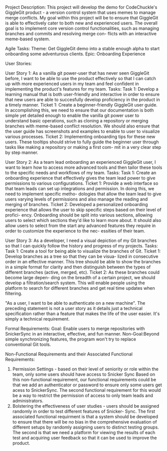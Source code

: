 Project Description: 
This project will develop the demo for CodeChuckle's GiggleGit product - a version control system that uses memes to manage merge 
conflicts. My goal within this project will be to ensure that GiggleGit is able to effectively cater to both new and experienced users.
The overall goal is to implement core version control functionalities, such as managing branches and commits and resolving merge con-
flicts with an interactive meme-based system.

Agile Tasks:
Theme: Get GiggleGit demo into a stable enough alpha to start onboarding some adventurous clients.
Epic: Onboarding Experience

User Stories:

User Story 1: As a vanilla git power-user that has never seen GiggleGit before, I want to be able to use the product effectively so 
that I can catch up with more experienced users in my team and feel confident in implementing the product's features for my team.
Tasks:
Task 1: Develop a learning manual that is both user-friendly and interactive in order to ensure that new users are able to succesfully
develop proficiency in the product in a timely manner. Ticket 1: Create a beginner-friendly GiggleGit user guide. In accomplishing this,
we need to ensure that our documentation is both simple yet detailed enough to enable the vanilla git power user to understand basic
operations, such as cloning a repository or merging branches with meme-based conflict resolution. We should also ensure that the user 
guide has screenshots and examples to enable to user to visualize various processes. Ticket 2: Implementing onboarding tips for these
new users. These tooltips should strive to fully guide the beginner user through tasks like making a repository or making a first com-
mit in a very clear step by step manner.

User Story 2: As a team lead onboarding an experienced GiggleGit user, I want to learn how to access more advanced tools and then 
tailor these tools to the specific needs and workflows of my team. 
Tasks:
Task 1: Create an onboarding experience that effectively gives the team lead power to give permissions to various configurations. Ticket 1:
Provide a web interface so that team leads can set up integrations and permission. In doing this, we need to implement specific metho-
dologies that allow the team lead to give users varying levels of permissions and also manage the reading and merging of branches.
Ticket 2: Developed a personalized onboarding experience that allows the user to skip specific steps based on their level of profici-
ency. Onboarding should be split into various sections, allowing users to select which sections they'd like to learn more about. It 
should also allow users to select from the start any advanced features they require in order to customize the experience to the nec-
essities of their team.


User Story 3: As a developer, I need a visual depiction of my Git branches so that I can quickly follow the history and progress of my
projects.
Tasks:
Task 1: Create a tool for being able to visualize the branches of Git. Ticket 1: Develop branches as a tree so that they can be visua-
lized in consecutive order in an effective manner. This tree should be able to show the branches in a simple format for clarity and 
then distinguish between the types of different branches (active, merged, etc). Ticket 2: As these branches could become large depen-
ding on the breadth of a certain project, we should develop a filtration/search system. This will enable people using the platform to 
search for different branches and get real time updates when filtering. 

"As a user, I want to be able to authenticate on a new machine". The preceding statement is not a user story as it details just a 
technical specification rather than a feature that makes the life of the user easier. It's simply a technical requirement.

Formal Requirements:
Goal: Enable users to merge repositories with SnickerSync in an interactive, effective, and fun manner.
Non-Goal:Beyond simple synchronizing features, the program won't try to replace conventional Git tools.

Non-Functional Requirements and their Associated Functional Requirements:
1. Permission Settings - based on their level of seniority or role within the team, only some users should have access to Snicker Sync
Based on this non-functional requirement, our functional requirements could be that we add an authenticator or password to ensure only
some users get acess to SnickerSync. The second functional requirement for this would be a way to restrict the permission of access
to only team leads and administrators.
2. Bolstering the effectiveness of user studies - users should be assigned randomly in order to test different features of Snicker-
Sync. The first associated functional requirment is that a system should be developed to ensure that there will be no bias in the 
comprehensive evaluation of different setups by randomly assigning users to distinct testing groups. The second is that we need a 
platform for viewing the results of each test and acquiring user feedback so that it can be used to improve the product. 
